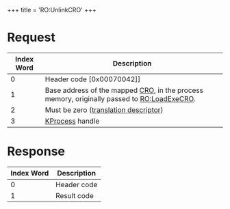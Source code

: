+++
title = 'RO:UnlinkCRO'
+++

# Request

| Index Word | Description                                                                                                                               |
|------------|-------------------------------------------------------------------------------------------------------------------------------------------|
| 0          | Header code \[0x00070042\]\]                                                                                                              |
| 1          | Base address of the mapped [CRO](CRO0 "wikilink"), in the process memory, originally passed to [RO:LoadExeCRO](RO:LoadExeCRO "wikilink"). |
| 2          | Must be zero ([translation descriptor](IPC#Message_Structure "wikilink"))                                                                 |
| 3          | [KProcess](SVC "wikilink") handle                                                                                                         |

# Response

| Index Word | Description |
|------------|-------------|
| 0          | Header code |
| 1          | Result code |

